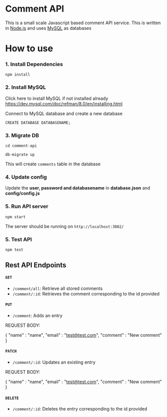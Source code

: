 # Comment API
This is a small scale Javascript based comment API service. This is written in [Node.js](https://nodejs.org/en/) and uses [MySQL](https://www.mysql.com/) as databases

# How to use

### 1. Install Dependencies
```
npm install
```

### 2. Install MySQL
Click here to install MySQL if not installed already https://dev.mysql.com/doc/refman/8.0/en/installing.html

Connect to MySQL database and create a new database
```
CREATE DATABASE DATABASENAME;
```

### 3. Migrate DB
```
cd comment-api

db-migrate up 
```

This will create ```comments``` table in the database

### 4. Update config
Update the **user, password and databasename** in **database.json** and **config/config.js**

### 5. Run API server
```
npm start
```

The server should be running on ```http://localhost:3002/```

### 5. Test API
```
npm test
```

## Rest API Endpoints

#### ```GET```

* ```/comment/all```: Retrieve all stored comments
* ```/comment/:id```: Retrieves the comment corresponding to the id provided

#### ```PUT```

* ```/comment```: Adds an entry

REQUEST BODY:

{
    "name" : "name",
    "email" : "test@test.com",
    "comment" : "New comment"
}

#### ```PATCH```

* ```/comment/:id```: Updates an existing entry

REQUEST BODY:

{
    "name" : "name",
    "email" : "test@test.com",
    "comment" : "New comment"
}

#### ```DELETE```

* ```/comment/:id```: Deletes the entry corresponding to the id provided






